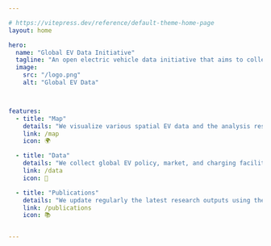 ```yaml
---

# https://vitepress.dev/reference/default-theme-home-page
layout: home

hero:
  name: "Global EV Data Initiative"
  tagline: "An open electric vehicle data initiative that aims to collect, analyse, visualize and share data on the electric vehicle market, policy and charging infrastructure across the globe."
  image:
    src: "/logo.png"
    alt: "Global EV Data"



features:
  - title: "Map"
    details: "We visualize various spatial EV data and the analysis results through interactive maps."
    link: /map
    icon: 🌍

  - title: "Data"
    details: "We collect global EV policy, market, and charging facility data from various data sources and share the EV datasets upon request."
    link: /data
    icon: 🔄

  - title: "Publications"
    details: "We update regularly the latest research outputs using the global EV data as the main data sources."
    link: /publications
    icon: 📚


---
```


